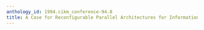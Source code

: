 ```yaml
---
anthology_id: 1994.cikm_conference-94.8
title: A Case for Reconfigurable Parallel Architectures for Information Retrieval
---
```

